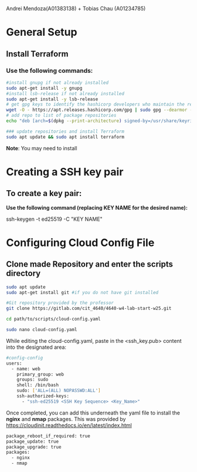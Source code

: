 Andrei Mendoza(A01383138) + Tobias Chau (A01234785)

# General Setup

## Install Terraform
### **Use the following commands:**
```bash
#install gnupg if not already installed
sudo apt-get install -y gnupg
#install lsb-release if not already installed
sudo apt-get install -y lsb-release
# get gpg keys to identify the hashicorp developers who maintain the repo
wget -O - https://apt.releases.hashicorp.com/gpg | sudo gpg --dearmor -o /usr/share/keyrings/hashicorp-archive-keyring.gpg
# add repo to list of package repositories
echo "deb [arch=$(dpkg --print-architecture) signed-by=/usr/share/keyrings/hashicorp-archive-keyring.gpg] https://apt.releases.hashicorp.com $(lsb_release -cs) main" | sudo tee /etc/apt/sources.list.d/hashicorp.list

### update repositories and install Terraform
sudo apt update && sudo apt install terraform
```
**Note**: You may need to install 
# Creating a SSH key pair
## To create a key pair:
**Use the following command (replacing KEY NAME for the desired name):**

ssh-keygen -t ed25519 -C "KEY NAME"

# Configuring Cloud Config File
## Clone made Repository and enter the scripts directory 
```bash
sudo apt update
sudo apt-get install git #if you do not have git installed

#Git repository provided by the professor
git clone https://gitlab.com/cit_4640/4640-w4-lab-start-w25.git

cd path/to/scripts/cloud-config.yaml

sudo nano cloud-config.yaml
```
While editing the cloud-config.yaml, paste in the <ssh_key.pub> content into the designated area: 
```bash
#config-config
users:
  - name: web
    primary_group: web
    groups: sudo
    shell: /bin/bash
    sudo: ['ALL=(ALL) NOPASSWD:ALL']
    ssh-authorized-keys:
      - "ssh-ed25519 <SSH Key Sequence> <Key_Name>"
```
Once completed, you can add this underneath the yaml file to install the **nginx** and **nmap** packages. 
This was provided by https://cloudinit.readthedocs.io/en/latest/index.html
```bash
package_reboot_if_required: true
package_update: true
package_upgrade: true
packages:
  - nginx
  - nmap
```


